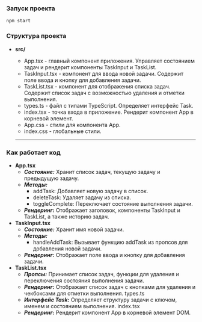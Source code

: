 ### Запуск проекта

`npm start`

### Структура проекта

* **src/**

  * App.tsx - главный компонент приложения. Управляет состоянием задач и рендерит компоненты TaskInput и TaskList.
  * TaskInput.tsx - компонент для ввода новой задачи. Содержит поле ввода и кнопку для добавления задачи.
  * TaskList.tsx - компонент для отображения списка задач. Содержит список задач с возможностью удаления и отметки выполнения.
  * types.ts - файл с типами TypeScript. Определяет интерфейс Task.
  * index.tsx - точка входа в приложение. Рендерит компонент App в корневой элемент.
  * App.css - стили для компонента App.
  * index.css - глобальные стили.

  ---

### Как работает код

* **App.tsx**
  * ***Состояние:*** Хранит список задач, текущую задачу и предыдущую задачу.
  * ***Методы:***
    * addTask: Добавляет новую задачу в список.
    * deleteTask: Удаляет задачу из списка.
    * toggleComplete: Переключает состояние выполнения задачи.
  * ***Рендеринг:*** Отображает заголовок, компоненты TaskInput и TaskList, а также историю задач.
* **TaskInput.tsx**
  * ***Состояние:*** Хранит имя новой задачи.
  * ***Методы:***
    * handleAddTask: Вызывает функцию addTask из пропсов для добавления новой задачи.
  * ***Рендеринг:*** Отображает поле ввода и кнопку для добавления задачи.
* **TaskList.tsx**
  * ***Пропсы:*** Принимает список задач, функции для удаления и переключения состояния выполнения задачи.
  * ***Рендеринг:*** Отображает список задач с кнопками для удаления и чекбоксами для отметки выполнения.
    types.ts
  * ***Интерфейс Task:*** Определяет структуру задачи с ключом, именем и состоянием выполнения.
    index.tsx
  * ***Рендеринг:*** Рендерит компонент App в корневой элемент DOM.
